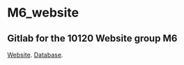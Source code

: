 # M6_website

## Gitlab for the 10120 Website group M6

[Website](https://m6.eu.pythonanywhere.com/ "M6 group project website").
[Database](https://dbhost.cs.man.ac.uk/phpMyAdmin/ "Database login").
